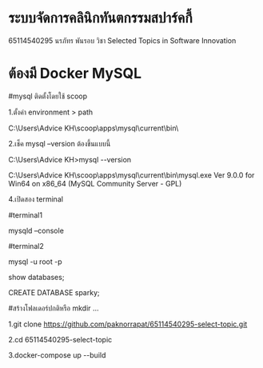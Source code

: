 # ระบบจัดการคลินิกทันตกรรมสปาร์คกี้ 
65114540295 นรภัทร พันรอบ
วิชา Selected Topics in Software Innovation

# ต้องมี Docker MySQL

#mysql ติดตั้งโดยใช้ scoop

1.ตั้งค่า environment > path

C:\Users\Advice KH\scoop\apps\mysql\current\bin\

2.เช็ค mysql –version ต้องขึ้นแบบนี้

C:\Users\Advice KH>mysql --version

C:\Users\Advice KH\scoop\apps\mysql\current\bin\mysql.exe  Ver 9.0.0 for Win64 on x86_64 (MySQL Community Server - GPL)

4.เปิดสอง terminal

#terminal1

mysqld –console

#terminal2

mysql -u root -p 

show databases;

CREATE DATABASE sparky;

#สร้างโฟลเดอร์ปกติหรือ mkdir …

1.git clone https://github.com/paknorrapat/65114540295-select-topic.git

2.cd 65114540295-select-topic

3.docker-compose up --build
